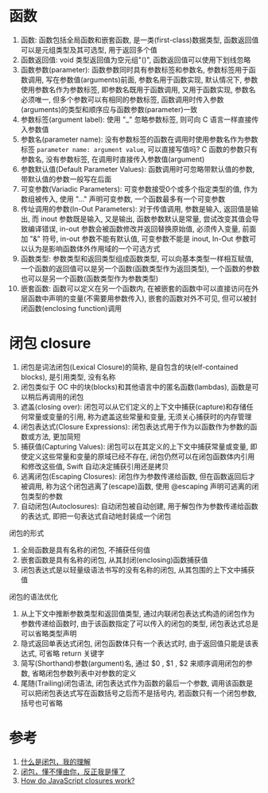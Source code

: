 # 函数


1. 函数: 函数包括全局函数和嵌套函数, 是一类(first-class)数据类型, 函数返回值可以是元组类型及其可选型, 用于返回多个值
2. 函数返回值: void 类型返回值为空元组"()", 函数返回值可以使用下划线忽略
3. 函数参数(parameter): 函数参数同时具有参数标签和参数名, 参数标签用于函数调用, 写在参数值(arguments)前面, 参数名用于函数实现, 默认情况下, 参数使用参数名作为参数标签, 即参数名既用于函数调用, 又用于函数实现, 参数名必须唯一, 但多个参数可以有相同的参数标签, 函数调用时传入参数(arguments)的类型和顺序应与函数参数(parameter)一致
4. 参数标签(argument label): 使用 "\_" 忽略参数标签, 则可向 C 语言一样直接传入参数值
5. 参数名(parameter name): 没有参数标签的函数在调用时使用参数名作为参数标签 `parameter name: argument value`, 可以直接写值吗? C 函数的参数只有参数名, 没有参数标签, 在调用时直接传入参数值(argument)
6. 参数默认值(Default Parameter Values): 函数调用时可忽略带默认值的参数, 带默认值的参数一般写在后面
7. 可变参数(Variadic Parameters): 可变参数接受0个或多个指定类型的值, 作为数组被传入, 使用 "..." 声明可变参数, 一个函数最多有一个可变参数
8. 传址调用的参数(In-Out Parameters): 对于传值调用, 参数是输入, 返回值是输出, 而 inout 参数既是输入, 又是输出, 函数参数默认是常量, 尝试改变其值会导致编译错误, in-out 参数会被函数修改并返回替换原始值, 必须传入变量, 前面加 "&" 符号, in-out 参数不能有默认值, 可变参数不能是 inout, In-Out 参数可以认为是影响函数体外作用域的一个可选方式
9. 函数类型: 参数类型和返回类型组成函数类型, 可以向基本类型一样相互赋值, 一个函数的返回值可以是另一个函数(函数类型作为返回类型), 一个函数的参数也可以是另一个函数(函数类型作为参数类型)
1. 嵌套函数: 函数可以定义在另一个函数内, 在被嵌套的函数中可以直接访问在外层函数中声明的变量(不需要用参数传入), 嵌套的函数对外不可见, 但可以被封闭函数(enclosing function)调用

# 闭包 closure

1. 闭包是词法闭包(Lexical Closure)的简称, 是自包含的块(elf-contained blocks), 是引用类型, 没有名称
2. 闭包类似于 OC 中的块(blocks)和其他语言中的匿名函数(lambdas), 函数是可以稍后再调用的闭包
3. 遮盖(closing over): 闭包可以从它们定义的上下文中捕获(capture)和存储任何常量或变量的引用, 称为遮盖这些常量和变量, 无须关心捕获时的内存管理
4. 闭包表达式(Closure Expressions): 闭包表达式用于作为以函数作为参数的函数或方法, 更加简短
5. 捕获值(Capturing Values): 闭包可以在其定义的上下文中捕获常量或变量, 即使定义这些常量和变量的原域已经不存在, 闭包仍然可以在闭包函数体内引用和修改这些值, Swift 自动决定捕获引用还是拷贝
6. 逃离闭包(Escaping Closures): 闭包作为参数传递给函数, 但在函数返回后才被调用, 称为这个闭包逃离了(escape)函数, 使用 @escaping 声明可逃离的闭包类型的参数
7. 自动闭包(Autoclosures): 自动闭包被自动创建, 用于解包作为参数传递给函数的表达式, 即把一句表达式自动地封装成一个闭包

闭包的形式

1. 全局函数是具有名称的闭包, 不捕获任何值
2. 嵌套函数是具有名称的闭包, 从其封闭(enclosing)函数捕获值
3. 闭包表达式是以轻量级语法书写的没有名称的闭包, 从其包围的上下文中捕获值

闭包的语法优化

1. 从上下文中推断参数类型和返回值类型, 通过内联闭包表达式构造的闭包作为参数传递给函数时, 由于该函数指定了可以传入的闭包的类型, 闭包表达式总是可以省略类型声明
2. 隐式返回单表达式闭包, 闭包函数体只有一个表达式时, 由于返回值只能是该表达式, 可省略 return 关键字
3. 简写(Shorthand)参数(argument)名, 通过 $0 , $1 , $2 来顺序调用闭包的参数, 省略闭包参数列表中对参数的定义
4. 尾随(Trailing)闭包语法, 闭包表达式作为函数的最后一个参数, 调用该函数是可以把闭包表达式写在函数括号之后而不是括号内, 若函数只有一个闭包参数, 括号也可省略

# 参考

1. [什么是闭包，我的理解](http://www.cnblogs.com/xiaotie/archive/2011/08/03/2126145.html)
2. [闭包，懂不懂由你，反正我是懂了](http://www.cnblogs.com/frankfang/archive/2011/08/03/2125663.html)
3. [How do JavaScript closures work?](http://stackoverflow.com/questions/111102/how-do-javascript-closures-work)
